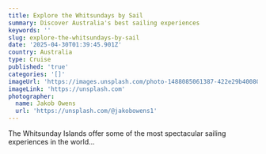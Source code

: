 ```yaml
---
title: Explore the Whitsundays by Sail
summary: Discover Australia's best sailing experiences
keywords: ''
slug: explore-the-whitsundays-by-sail
date: '2025-04-30T01:39:45.901Z'
country: Australia
type: Cruise
published: 'true'
categories: '[]'
imageUrl: 'https://images.unsplash.com/photo-1488085061387-422e29b40080'
imageLink: 'https://unsplash.com'
photographer:
  name: Jakob Owens
  url: 'https://unsplash.com/@jakobowens1'
---
```








The Whitsunday Islands offer some of the most spectacular sailing experiences in the world...

